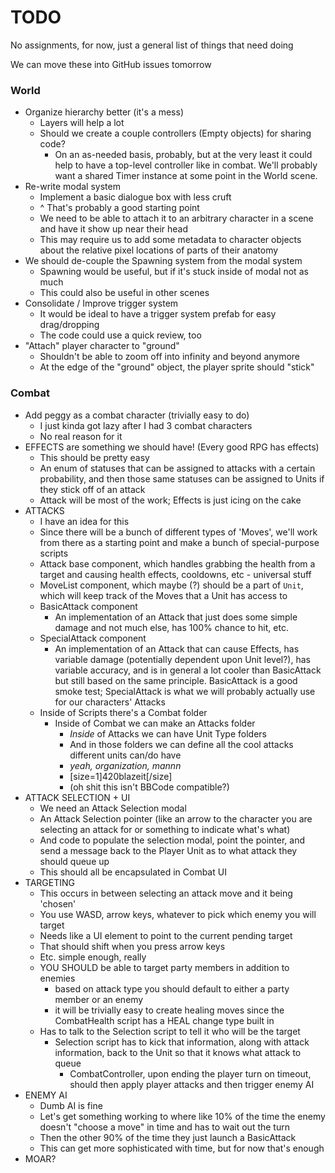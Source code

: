 # TODO

No assignments, for now, just a general list of things that need doing

We can move these into GitHub issues tomorrow

### World
  * Organize hierarchy better (it's a mess)
    * Layers will help a lot
    * Should we create a couple controllers (Empty objects) for sharing code?
      * On an as-needed basis, probably, but at the very least it could help
        to have a top-level controller like in combat. We'll probably want a
        shared Timer instance at some point in the World scene.
  * Re-write modal system
    * Implement a basic dialogue box with less cruft
    * ^ That's probably a good starting point
    * We need to be able to attach it to an arbitrary character in a scene and
      have it show up near their head
    * This may require us to add some metadata to character objects about
      the relative pixel locations of parts of their anatomy
  * We should de-couple the Spawning system from the modal system
    * Spawning would be useful, but if it's stuck inside of modal not as much
    * This could also be useful in other scenes
  * Consolidate / Improve trigger system
    * It would be ideal to have a trigger system prefab for easy drag/dropping
    * The code could use a quick review, too
  * "Attach" player character to "ground"
    * Shouldn't be able to zoom off into infinity and beyond anymore
    * At the edge of the "ground" object, the player sprite should "stick"

### Combat
  * Add peggy as a combat character (trivially easy to do)
    * I just kinda got lazy after I had 3 combat characters
    * No real reason for it
  * EFFECTS are something we should have! (Every good RPG has effects)
    * This should be pretty easy
    * An enum of statuses that can be assigned to attacks with a certain
      probability, and then those same statuses can be assigned to Units if they
      stick off of an attack
    * Attack will be most of the work; Effects is just icing on the cake
  * ATTACKS
    * I have an idea for this
    * Since there will be a bunch of different types of 'Moves', we'll work from
      there as a starting point and make a bunch of special-purpose scripts
    * Attack base component, which handles grabbing the health from a target and
      causing health effects, cooldowns, etc - universal stuff
    * MoveList component, which maybe (?) should be a part of `Unit`, which
      will keep track of the Moves that a Unit has access to
    * BasicAttack component
      * An implementation of an Attack that just does some simple damage and
        not much else, has 100% chance to hit, etc.
    * SpecialAttack component
      * An implementation of an Attack that can cause Effects, has variable
        damage (potentially dependent upon Unit level?), has variable accuracy,
        and is in general a lot cooler than BasicAttack but still based on the
        same principle. BasicAttack is a good smoke test; SpecialAttack is what
        we will probably actually use for our characters' Attacks
    * Inside of Scripts there's a Combat folder
      * Inside of Combat we can make an Attacks folder
        * *Inside* of Attacks we can have Unit Type folders
        * And in those folders we can define all the cool attacks different
          units can/do have
        * _yeah, organization, mannn_
        * [size=1]420blazeit[/size]
        * (oh shit this isn't BBCode compatible?)
  * ATTACK SELECTION + UI
    * We need an Attack Selection modal
    * An Attack Selection pointer (like an arrow to the character you are
      selecting an attack for or something to indicate what's what)
    * And code to populate the selection modal, point the pointer, and
      send a message back to the Player Unit as to what attack they should queue
      up
    * This should all be encapsulated in Combat UI
  * TARGETING
    * This occurs in between selecting an attack move and it being 'chosen'
    * You use WASD, arrow keys, whatever to pick which enemy you will target
    * Needs like a UI element to point to the current pending target
    * That should shift when you press arrow keys
    * Etc. simple enough, really
    * YOU SHOULD be able to target party members in addition to enemies
      * based on attack type you should default to either a party member or
        an enemy
      * it will be trivially easy to create healing moves since the CombatHealth
        script has a HEAL change type built in
    * Has to talk to the Selection script to tell it who will be the target
      * Selection script has to kick that information, along with attack
        information, back to the Unit so that it knows what attack to queue
        * CombatController, upon ending the player turn on timeout, should then
          apply player attacks and then trigger enemy AI
  * ENEMY AI
    * Dumb AI is fine
    * Let's get something working to where like 10% of the time the enemy
      doesn't "choose a move" in time and has to wait out the turn
    * Then the other 90% of the time they just launch a BasicAttack
    * This can get more sophisticated with time, but for now that's enough
  * MOAR?
